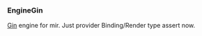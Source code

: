 ### EngineGin
[Gin](https://github.com/gin-gonic/gin) engine for mir. Just provider Binding/Render type assert now.
